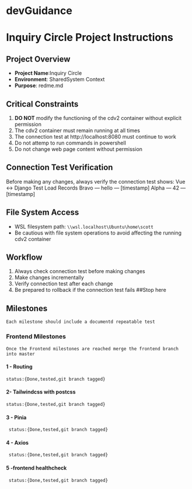 # devGuidance

      
# Inquiry Circle Project Instructions

## Project Overview
- **Project Name**:Inquiry Circle
- **Environment**: SharedSystem Context
- **Purpose**: redme.md

## Critical Constraints
1. **DO NOT** modify the functioning of the cdv2 container without explicit permission
2. The cdv2 container must remain running at all times
3. The connection test at http://localhost:8080 must continue to work
4.  Do not attemp to run commands in powershell  
5. Do not change web page content without permission

## Connection Test Verification
Before making any changes, always verify the connection test shows:
Vue ↔ Django Test Load Records Bravo — hello — [timestamp] Alpha — 42 — [timestamp]


## File System Access
- WSL filesystem path: `\\wsl.localhost\Ubuntu\home\scott`
- Be cautious with file system operations to avoid affecting the running cdv2 container

## Workflow
1. Always check connection test before making changes
2. Make changes incrementally
3. Verify connection test after each change
4. Be prepared to rollback if the connection test fails
##Stop here
  
  
##  Milestones  
    Each milestone should include a documentd repeatable test
### Frontend  Milestones
    Once the Frontend milestones are reached merge the frontend branch into master

#### 1 - Routing
    status:{Done,tested,git branch tagged} 
#### 2- Tailwindcss with postcss    
    status:{Done,tested,git branch tagged}   
#### 3 - Pinia    
     status:{Done,tested,git branch tagged}  
####  4 - Axios    
     status:{Done,tested,git branch tagged} 
#### 5 -frontend healthcheck      
     status:{Done,tested,git branch tagged} 

    
